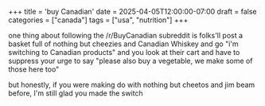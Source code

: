 +++
title = 'buy Canadian'
date = 2025-04-05T12:00:00-07:00
draft = false
categories = ["canada"]
tags = ["usa", "nutrition"]
+++

one thing about following the /r/BuyCanadian subreddit is folks'll post a basket full of nothing but cheezies and Canadian Whiskey and go "i'm switching to Canadian products" and you look at their cart and have to suppress your urge to say "please also buy a vegetable, we make some of those here too"

but honestly, if you were making do with nothing but cheetos and jim beam before, I'm still glad you made the switch